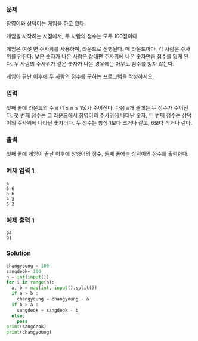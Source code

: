 ### 문제
창영이와 상덕이는 게임을 하고 있다.

게임을 시작하는 시점에서, 두 사람의 점수는 모두 100점이다.

게임은 여섯 면 주사위를 사용하며, 라운드로 진행된다. 매 라운드마다, 각 사람은 주사위를 던진다. 낮은 숫자가 나온 사람은 상대편 주사위에 나온 숫자만큼 점수를 잃게 된다. 두 사람의 주사위가 같은 숫자가 나온 경우에는 아무도 점수를 잃지 않는다.

게임이 끝난 이후에 두 사람의 점수를 구하는 프로그램을 작성하시오.

### 입력
첫째 줄에 라운드의 수 n (1 ≤ n ≤ 15)가 주어진다. 다음 n개 줄에는 두 정수가 주어진다. 첫 번째 정수는 그 라운드에서 창영이의 주사위에 나타난 숫자, 두 번째 정수는 상덕이의 주사위에 나타난 숫자이다. 두 정수는 항상 1보다 크거나 같고, 6보다 작거나 같다.

### 출력
첫째 줄에 게임이 끝난 이후에 창영이의 점수, 둘째 줄에는 상덕이의 점수를 출력한다.

### 예제 입력 1 
    4
    5 6
    6 6
    4 3
    5 2
### 예제 출력 1 
    94
    91
### Solution
```python
changyoung = 100
sangdeok= 100
n = int(input())
for i in range(n):
  a, b = map(int, input().split())
  if a > b :
    changyoung = changyoung - a
  if b > a :
    sangdeok = sangdeok - b
  else:
    pass
print(sangdeok)
print(changyoung)
```
